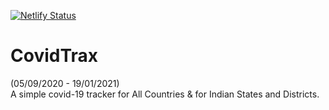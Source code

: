 [![Netlify Status](https://api.netlify.com/api/v1/badges/e6d93777-6c27-4781-9820-c958d0144a25/deploy-status)](https://app.netlify.com/sites/covidtrax/deploys)
# CovidTrax  
(05/09/2020 - 19/01/2021)  
A simple covid-19 tracker for All Countries &amp; for Indian States and Districts. 


